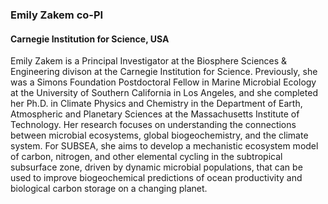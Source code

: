 ### **Emily Zakem** co-PI
#### Carnegie Institution for Science, USA

Emily Zakem is a Principal Investigator at the Biosphere Sciences & Engineering divison at the Carnegie Institution for Science. Previously, she was a Simons Foundation Postdoctoral Fellow in Marine Microbial Ecology at the University of Southern California in Los Angeles, and she completed her Ph.D. in Climate Physics and Chemistry in the Department of Earth, Atmospheric and Planetary Sciences at the Massachusetts Institute of Technology. Her research focuses on understanding the connections between microbial ecosystems, global biogeochemistry, and the climate system. For SUBSEA, she aims to develop a mechanistic ecosystem model of carbon, nitrogen, and other elemental cycling in the subtropical subsurface zone, driven by dynamic microbial populations, that can be used to improve biogeochemical predictions of ocean productivity and biological carbon storage on a changing planet.